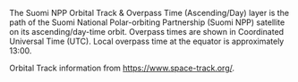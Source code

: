 The Suomi NPP Orbital Track & Overpass Time (Ascending/Day) layer is the path of the Suomi National Polar-orbiting Partnership (Suomi NPP) satellite on its ascending/day-time orbit. Overpass times are shown in Coordinated Universal Time (UTC). Local overpass time at the equator is approximately 13:00.

Orbital Track information from <https://www.space-track.org/>.
